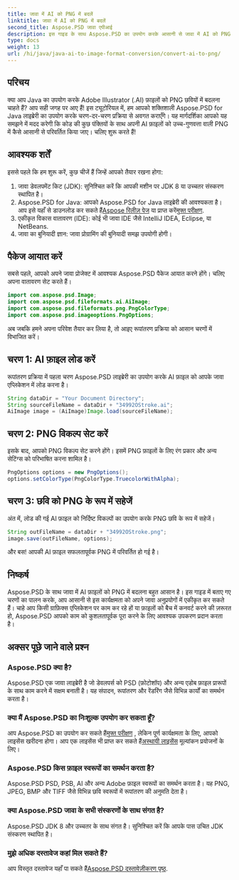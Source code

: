 ```yaml
---
title: जावा में AI को PNG में बदलें
linktitle: जावा में AI को PNG में बदलें
second_title: Aspose.PSD जावा एपीआई
description: इस गाइड के साथ Aspose.PSD का उपयोग करके आसानी से जावा में AI को PNG में बदलें। जानें कि कैसे आसानी से अपनी AI फ़ाइलों को PNG इमेज के रूप में लोड करें, विकल्प सेट करें और सेव करें।
type: docs
weight: 13
url: /hi/java/java-ai-to-image-format-conversion/convert-ai-to-png/
---
```

## परिचय
क्या आप Java का उपयोग करके Adobe Illustrator (.AI) फ़ाइलों को PNG छवियों में बदलना चाहते हैं? आप सही जगह पर आए हैं! इस ट्यूटोरियल में, हम आपको शक्तिशाली Aspose.PSD for Java लाइब्रेरी का उपयोग करके चरण-दर-चरण प्रक्रिया से अवगत कराएँगे। यह मार्गदर्शिका आपको यह समझने में मदद करेगी कि कोड की कुछ पंक्तियों के साथ अपनी AI फ़ाइलों को उच्च-गुणवत्ता वाली PNG में कैसे आसानी से परिवर्तित किया जाए। चलिए शुरू करते हैं!
## आवश्यक शर्तें
इससे पहले कि हम शुरू करें, कुछ चीजें हैं जिन्हें आपको तैयार रखना होगा:
1. जावा डेवलपमेंट किट (JDK): सुनिश्चित करें कि आपकी मशीन पर JDK 8 या उच्चतर संस्करण स्थापित है।
2.  Aspose.PSD for Java: आपको Aspose.PSD for Java लाइब्रेरी की आवश्यकता है। आप इसे यहाँ से डाउनलोड कर सकते हैं[Aspose रिलीज़ पेज](https://releases.aspose.com/psd/java/) या प्राप्त करें[मुफ्त परीक्षण](https://releases.aspose.com/).
3. एकीकृत विकास वातावरण (IDE): कोई भी जावा IDE जैसे IntelliJ IDEA, Eclipse, या NetBeans.
4. जावा का बुनियादी ज्ञान: जावा प्रोग्रामिंग की बुनियादी समझ उपयोगी होगी।
## पैकेज आयात करें
सबसे पहले, आपको अपने जावा प्रोजेक्ट में आवश्यक Aspose.PSD पैकेज आयात करने होंगे। चलिए अपना वातावरण सेट करते हैं।
```java
import com.aspose.psd.Image;
import com.aspose.psd.fileformats.ai.AiImage;
import com.aspose.psd.fileformats.png.PngColorType;
import com.aspose.psd.imageoptions.PngOptions;
```
अब जबकि हमने अपना परिवेश तैयार कर लिया है, तो आइए रूपांतरण प्रक्रिया को आसान चरणों में विभाजित करें।
## चरण 1: AI फ़ाइल लोड करें
रूपांतरण प्रक्रिया में पहला चरण Aspose.PSD लाइब्रेरी का उपयोग करके AI फ़ाइल को आपके जावा एप्लिकेशन में लोड करना है।
```java
String dataDir = "Your Document Directory"; 
String sourceFileName = dataDir + "34992OStroke.ai";       
AiImage image = (AiImage)Image.load(sourceFileName);
```
## चरण 2: PNG विकल्प सेट करें
इसके बाद, आपको PNG विकल्प सेट करने होंगे। इसमें PNG फ़ाइलों के लिए रंग प्रकार और अन्य सेटिंग्स को परिभाषित करना शामिल है।
```java
PngOptions options = new PngOptions();
options.setColorType(PngColorType.TruecolorWithAlpha);
```
## चरण 3: छवि को PNG के रूप में सहेजें
अंत में, लोड की गई AI फ़ाइल को निर्दिष्ट विकल्पों का उपयोग करके PNG छवि के रूप में सहेजें।
```java
String outFileName = dataDir + "34992OStroke.png";
image.save(outFileName, options);
```
और बस! आपकी AI फ़ाइल सफलतापूर्वक PNG में परिवर्तित हो गई है।
## निष्कर्ष
Aspose.PSD के साथ जावा में AI फ़ाइलों को PNG में बदलना बहुत आसान है। इस गाइड में बताए गए चरणों का पालन करके, आप आसानी से इस कार्यक्षमता को अपने जावा अनुप्रयोगों में एकीकृत कर सकते हैं। चाहे आप किसी ग्राफ़िक्स एप्लिकेशन पर काम कर रहे हों या फ़ाइलों को बैच में कनवर्ट करने की ज़रूरत हो, Aspose.PSD आपको काम को कुशलतापूर्वक पूरा करने के लिए आवश्यक उपकरण प्रदान करता है।
## अक्सर पूछे जाने वाले प्रश्न
### Aspose.PSD क्या है?
Aspose.PSD एक जावा लाइब्रेरी है जो डेवलपर्स को PSD (फ़ोटोशॉप) और अन्य एडोब फ़ाइल प्रारूपों के साथ काम करने में सक्षम बनाती है। यह संपादन, रूपांतरण और रेंडरिंग जैसे विभिन्न कार्यों का समर्थन करता है।
### क्या मैं Aspose.PSD का निःशुल्क उपयोग कर सकता हूँ?
 आप Aspose.PSD का उपयोग कर सकते हैं[मुफ्त परीक्षण](https://releases.aspose.com/) , लेकिन पूर्ण कार्यक्षमता के लिए, आपको लाइसेंस खरीदना होगा। आप एक लाइसेंस भी प्राप्त कर सकते हैं[अस्थायी लाइसेंस](https://purchase.aspose.com/temporary-license/) मूल्यांकन प्रयोजनों के लिए।
### Aspose.PSD किस फ़ाइल स्वरूपों का समर्थन करता है?
Aspose.PSD PSD, PSB, AI और अन्य Adobe फ़ाइल स्वरूपों का समर्थन करता है। यह PNG, JPEG, BMP और TIFF जैसे विभिन्न छवि स्वरूपों में रूपांतरण की अनुमति देता है।
### क्या Aspose.PSD जावा के सभी संस्करणों के साथ संगत है?
Aspose.PSD JDK 8 और उच्चतर के साथ संगत है। सुनिश्चित करें कि आपके पास उचित JDK संस्करण स्थापित है।
### मुझे अधिक दस्तावेज कहां मिल सकते हैं?
 आप विस्तृत दस्तावेज यहाँ पा सकते हैं[Aspose.PSD दस्तावेज़ीकरण पृष्ठ](https://reference.aspose.com/psd/java/).